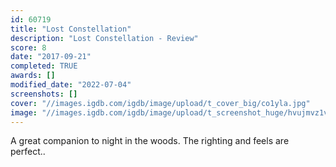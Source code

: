 ```yaml
---
id: 60719
title: "Lost Constellation"
description: "Lost Constellation - Review"
score: 8
date: "2017-09-21"
completed: TRUE
awards: []
modified_date: "2022-07-04"
screenshots: []
cover: "//images.igdb.com/igdb/image/upload/t_cover_big/co1yla.jpg"
image: "//images.igdb.com/igdb/image/upload/t_screenshot_huge/hvujmvz1vrqzt2r27xin.jpg"
---
```

A great companion to night in the woods. The righting and feels are perfect..